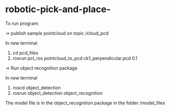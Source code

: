 # robotic-pick-and-place-

To run program: 

-> publish sample pointcloud on topic /cloud_pcd

In new terminal
1) cd pcd_files
2) rosrun pcl_ros pointcloud_to_pcd ck1_perpendicular.pcd 0.1


-> Run object recognition package

In new terminal
1) roscd object_detection
2) rosrun object_detection object_recognition 

The model file is in the object_recognition package in the folder /model_files



